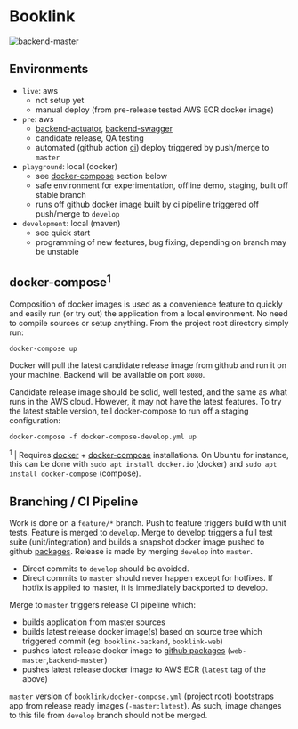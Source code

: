 # Booklink
![backend-master](https://github.com/mrazjava/booklink/workflows/backend-release/badge.svg?branch=master)

## Environments

* `live`: aws
   - not setup yet
   - manual deploy (from pre-release tested AWS ECR docker image)
* `pre`: aws
   - [backend-actuator](http://ec2-3-124-3-167.eu-central-1.compute.amazonaws.com/actuator/info), [backend-swagger](http://ec2-3-124-3-167.eu-central-1.compute.amazonaws.com/swagger-ui.html)
   - candidate release, QA testing
   - automated (github action [ci](https://github.com/mrazjava/booklink/blob/master/.github/workflows/backend-release.yml)) deploy triggered by push/merge to `master`
* `playground`: local (docker)
   - see [docker-compose](https://github.com/mrazjava/booklink#docker-compose) section below
   - safe environment for experimentation, offline demo, staging, built off stable branch
   - runs off github docker image built by ci pipeline triggered off push/merge to `develop`
* `development`: local (maven)
   - see quick start
   - programming of new features, bug fixing, depending on branch may be unstable

## docker-compose<sup>1</sup>
Composition of docker images is used as a convenience feature to quickly and easily run (or try out) the 
application from a local environment. No need to compile sources or setup anything. From the project root 
directory simply run:
```
docker-compose up
```
Docker will pull the latest candidate release image from github and run it on your machine. Backend will be available on port `8080`.

Candidate release image should be solid, well tested, and the same as what runs in the AWS cloud. However, it may not have the latest features. To try the latest stable version, tell docker-compose to run off a staging configuration:
```
docker-compose -f docker-compose-develop.yml up
```

<sup>1</sup> | Requires [docker](https://docs.docker.com/install/) + [docker-compose](https://docs.docker.com/compose/install/) installations. On Ubuntu for instance, this can be done with `sudo apt install docker.io` (docker) and `sudo apt install docker-compose` (compose).

## Branching / CI Pipeline
Work is done on a `feature/*` branch. Push to feature triggers build with unit tests. Feature is merged 
to `develop`. Merge to develop triggers a full test suite (unit/integration) and builds a snapshot docker 
image pushed to github [packages](https://github.com/mrazjava/booklink/packages). Release is made by merging `develop` into `master`.

* Direct commits to `develop` should be avoided.
* Direct commits to `master` should never happen except for hotfixes. If hotfix is applied to master, it is immediately backported to develop.

Merge to `master` triggers release CI pipeline which:

* builds application from master sources
* builds latest release docker image(s) based on source tree which triggered commit (eg: `booklink-backend`, `booklink-web`)
* pushes latest release docker image to [github packages](https://github.com/mrazjava/booklink/packages) (`web-master`,`backend-master`)
* pushes latest release docker image to AWS ECR (`latest` tag of the above)

`master` version of `booklink/docker-compose.yml` (project root) bootstraps app from release ready images (`-master:latest`). 
As such, image changes to this file from `develop` branch should not be merged.
